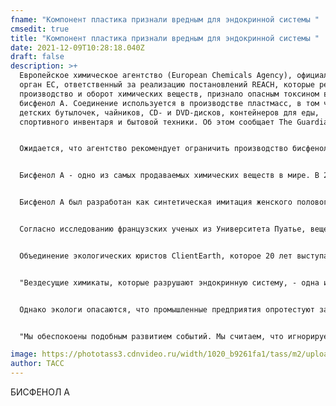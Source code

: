 ```yaml
---
fname: "Компонент пластика признали вредным для эндокринной системы "
cmsedit: true
title: "Компонент пластика признали вредным для эндокринной системы "
date: 2021-12-09T10:28:18.040Z
draft: false
description: >+
  Европейское химическое агентство (European Chemicals Agency), официальный
  орган ЕС, ответственный за реализацию постановлений REACH, которые регулируют
  производство и оборот химических веществ, признало опасным токсином вещество
  бисфенол А. Соединение используется в производстве пластмасс, в том числе
  детских бутылочек, чайников, CD- и DVD-дисков, контейнеров для еды,
  спортивного инвентаря и бытовой техники. Об этом сообщает The Guardian.


  Ожидается, что агентство рекомендует ограничить производство бисфенола А в следующем году. В агентстве подчеркнули, что не могут обещать, что вещество запретят. "Скорее всего, меры примут, но не скоро", - предупредили в организации. 


  Бисфенол А - одно из самых продаваемых химических веществ в мире. В 2006 году было произведено 3,8 млн тонн бисфенола А, около трети поступило на рынок Европы. Специалисты Европейского химического агентства признали, что токсин негативно влияет на эндокринную и репродуктивную системы человека, может спровоцировать развитие рака, диабета, снизить способность к обучению.


  Бисфенол А был разработан как синтетическая имитация женского полового гормона эстрогена. С 1957 года вещество распространяется в качестве промышленного химиката, позволяющего производить вид пластика, известный как поликарбонат. По данным ВОЗ, вещество попадает в организм человека через пластиковую посуду при ее нагревании.


  Согласно исследованию французских ученых из Университета Пуатье, вещество содержится в моче более 90% мирового населения. Специалисты Федерального агентства по окружающей среде Германии (German Federal Environment Agency) обнаружили следы вещества в организмах 591 из 599 протестированных детей.


  Объединение экологических юристов ClientEarth, которое 20 лет выступает за запрет токсина, назвало решение "историческим" и призвало к скорым действиям. "Европейскому союзу и национальным правительствам следует реагировать быстро, чтобы предотвратить необратимое воздействие химиката на человека и окружающую среду", - заявила юрист организации Элис Бернард (Alice Bernard).


  "Вездесущие химикаты, которые разрушают эндокринную систему, - одна из наиболее острых проблем здравоохранения на сегодня", - считает представитель бельгийской организации "Альянс здоровья и окружающей среды" (Health and Environment Alliance) Наташа Синготти (Natacha Cingotti). Она отметила, что заключение агентства "давно назрело". От него, по словам эксперта, зависит, будут ли приняты меры по снижению влияния химикатов на человека.


  Однако экологи опасаются, что промышленные предприятия опротестуют заключение экспертов, как сделала Ассоциация производителей синтетических материалов в Европе, когда агентство установило, что вещество может нарушить работу репродуктивной системы.


  "Мы обеспокоены подобным развитием событий. Мы считаем, что игнорируется принцип ЕС - принимать нормативные решения на основе научных исследований. Это выльется в неопределенность, а не усилит безопасность потребителя", - сказала The Guardian представитель ассоциации Джэсмин Берд. Специалист привела данные Европейского агентства по безопасности продуктов питания (European Food Safety Authority), согласно которым вещество является безопасным для эндокринной системы.

image: https://phototass3.cdnvideo.ru/width/1020_b9261fa1/tass/m2/uploads/i/20170620/4514270.png
author: ТАСС
---
```

БИСФЕНОЛ А